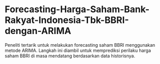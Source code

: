 # Forecasting-Harga-Saham-Bank-Rakyat-Indonesia-Tbk-BBRI-dengan-ARIMA
Peneliti tertarik untuk melakukan forecasting saham BBRI menggunakan metode ARIMA. Langkah ini diambil untuk memprediksi perilaku harga saham BBRI di masa mendatang berdasarkan data historisnya.

